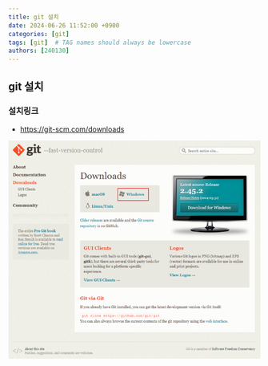 ```yaml
---
title: git 설치
date: 2024-06-26 11:52:00 +0900
categories: [git]
tags: [git]  # TAG names should always be lowercase
authors: [240130]
---
```


## git 설치 

### 설치링크
- https://git-scm.com/downloads

![alt text](image.png)
